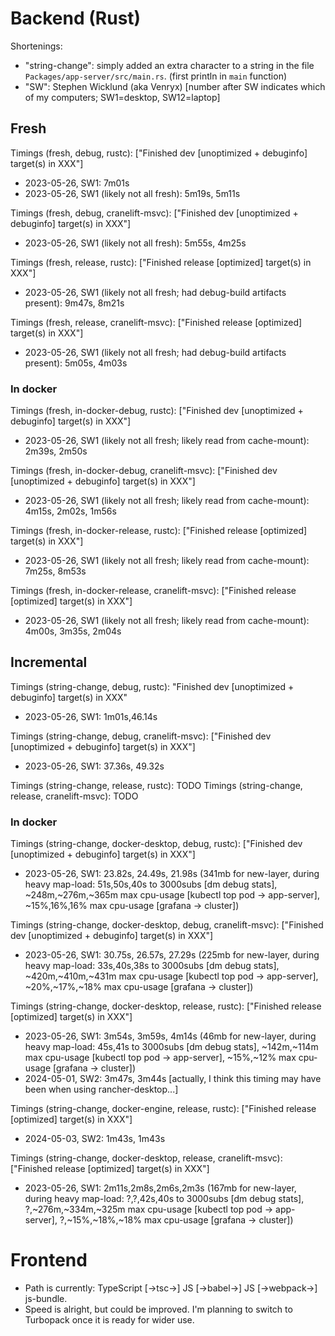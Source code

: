 # Backend (Rust)

Shortenings:
* "string-change": simply added an extra character to a string in the file `Packages/app-server/src/main.rs`. (first println in `main` function)
* "SW": Stephen Wicklund (aka Venryx) [number after SW indicates which of my computers; SW1=desktop, SW12=laptop]

## Fresh

Timings (fresh, debug, rustc): ["Finished dev [unoptimized + debuginfo] target(s) in XXX"]
* 2023-05-26, SW1: 7m01s
* 2023-05-26, SW1 (likely not all fresh): 5m19s, 5m11s

Timings (fresh, debug, cranelift-msvc): ["Finished dev [unoptimized + debuginfo] target(s) in XXX"]
* 2023-05-26, SW1 (likely not all fresh): 5m55s, 4m25s

Timings (fresh, release, rustc): ["Finished release [optimized] target(s) in XXX"]
* 2023-05-26, SW1 (likely not all fresh; had debug-build artifacts present): 9m47s, 8m21s

Timings (fresh, release, cranelift-msvc): ["Finished release [optimized] target(s) in XXX"]
* 2023-05-26, SW1 (likely not all fresh; had debug-build artifacts present): 5m05s, 4m03s

### In docker

Timings (fresh, in-docker-debug, rustc): ["Finished dev [unoptimized + debuginfo] target(s) in XXX"]
* 2023-05-26, SW1 (likely not all fresh; likely read from cache-mount): 2m39s, 2m50s

Timings (fresh, in-docker-debug, cranelift-msvc): ["Finished dev [unoptimized + debuginfo] target(s) in XXX"]
* 2023-05-26, SW1 (likely not all fresh; likely read from cache-mount): 4m15s, 2m02s, 1m56s

Timings (fresh, in-docker-release, rustc): ["Finished release [optimized] target(s) in XXX"]
* 2023-05-26, SW1 (likely not all fresh; likely read from cache-mount): 7m25s, 8m53s

Timings (fresh, in-docker-release, cranelift-msvc): ["Finished release [optimized] target(s) in XXX"]
* 2023-05-26, SW1 (likely not all fresh; likely read from cache-mount): 4m00s, 3m35s, 2m04s

## Incremental

Timings (string-change, debug, rustc): "Finished dev [unoptimized + debuginfo] target(s) in XXX"
* 2023-05-26, SW1: 1m01s,46.14s

Timings (string-change, debug, cranelift-msvc): ["Finished dev [unoptimized + debuginfo] target(s) in XXX"]
* 2023-05-26, SW1: 37.36s, 49.32s

Timings (string-change, release, rustc): TODO
Timings (string-change, release, cranelift-msvc): TODO

### In docker

Timings (string-change, docker-desktop, debug, rustc): ["Finished dev [unoptimized + debuginfo] target(s) in XXX"]
* 2023-05-26, SW1: 23.82s, 24.49s, 21.98s (341mb for new-layer, during heavy map-load: 51s,50s,40s to 3000subs [dm debug stats], ~248m,~276m,~365m max cpu-usage [kubectl top pod -> app-server], ~15%,16%,16% max cpu-usage [grafana -> cluster])

Timings (string-change, docker-desktop, debug, cranelift-msvc): ["Finished dev [unoptimized + debuginfo] target(s) in XXX"]
* 2023-05-26, SW1: 30.75s, 26.57s, 27.29s (225mb for new-layer, during heavy map-load: 33s,40s,38s to 3000subs [dm debug stats], ~420m,~410m,~431m max cpu-usage [kubectl top pod -> app-server], ~20%,~17%,~18% max cpu-usage [grafana -> cluster])

Timings (string-change, docker-desktop, release, rustc): ["Finished release [optimized] target(s) in XXX"]
* 2023-05-26, SW1: 3m54s, 3m59s, 4m14s (46mb for new-layer, during heavy map-load: 45s,41s to 3000subs [dm debug stats], ~142m,~114m max cpu-usage [kubectl top pod -> app-server], ~15%,~12% max cpu-usage [grafana -> cluster])
* 2024-05-01, SW2: 3m47s, 3m44s [actually, I think this timing may have been when using rancher-desktop...]

Timings (string-change, docker-engine, release, rustc): ["Finished release [optimized] target(s) in XXX"]
* 2024-05-03, SW2: 1m43s, 1m43s

Timings (string-change, docker-desktop, release, cranelift-msvc): ["Finished release [optimized] target(s) in XXX"]
* 2023-05-26, SW1: 2m11s,2m8s,2m6s,2m3s (167mb for new-layer, during heavy map-load: ?,?,42s,40s to 3000subs [dm debug stats], ?,~276m,~334m,~325m max cpu-usage [kubectl top pod -> app-server], ?,~15%,~18%,~18% max cpu-usage [grafana -> cluster])

# Frontend

* Path is currently: TypeScript [->tsc->] JS [->babel->] JS [->webpack->] js-bundle.
* Speed is alright, but could be improved. I'm planning to switch to Turbopack once it is ready for wider use.